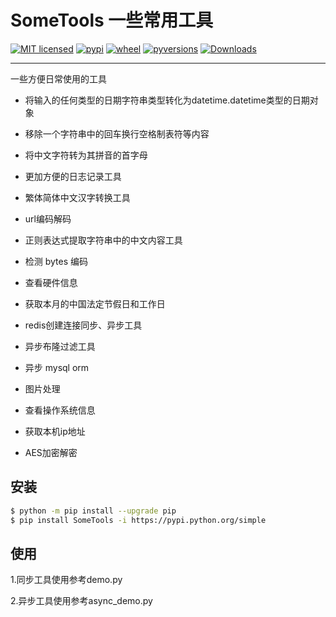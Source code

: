 # SomeTools 一些常用工具

[![MIT licensed](https://img.shields.io/badge/license-MIT-blue.svg?style=plastic)](./LICENSE)
[![pypi](https://img.shields.io/pypi/v/SomeTools.svg?style=plastic)](https://pypi.org/project/SomeTools/)
[![wheel](https://img.shields.io/pypi/wheel/SomeTools.svg?style=plastic)](https://pypi.org/project/SomeTools/)
[![pyversions](https://img.shields.io/pypi/pyversions/SomeTools.svg?style=plastic)](https://pypi.org/project/SomeTools/)
[![Downloads](https://pepy.tech/badge/SomeTools?style=plastic)](https://pepy.tech/badge/SomeTools)

---------------------------------------------

一些方便日常使用的工具

* 将输入的任何类型的日期字符串类型转化为datetime.datetime类型的日期对象
* 移除一个字符串中的回车换行空格制表符等内容
* 将中文字符转为其拼音的首字母
* 更加方便的日志记录工具
* 繁体简体中文汉字转换工具
* url编码解码
* 正则表达式提取字符串中的中文内容工具
* 检测 bytes 编码
* 查看硬件信息
* 获取本月的中国法定节假日和工作日

* redis创建连接同步、异步工具
* 异步布隆过滤工具
* 异步 mysql orm
* 图片处理
* 查看操作系统信息
* 获取本机ip地址
* AES加密解密


## 安装

``` bash
$ python -m pip install --upgrade pip
$ pip install SomeTools -i https://pypi.python.org/simple
```


## 使用

1.同步工具使用参考demo.py

2.异步工具使用参考async_demo.py

